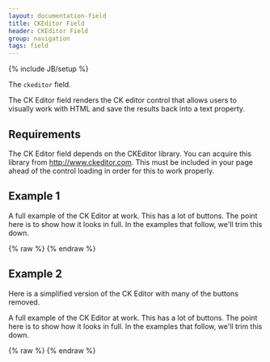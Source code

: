 ```yaml
---
layout: documentation-field
title: CKEditor Field
header: CKEditor Field
group: navigation
tags: field
---
```

{% include JB/setup %}


The ```ckeditor``` field.


The CK Editor field renders the CK editor control that allows users to visually work with HTML
and save the results back into a text property.



## Requirements
The CK Editor field depends on the CKEditor library.  You can acquire this library from
<a href="http://www.ckeditor.com">http://www.ckeditor.com</a>.  This must be included in your page ahead of the control
loading in order for this to work properly.


## Example 1
A full example of the CK Editor at work.  This has a lot of buttons.  The point here is to show how it looks in full.
In the examples that follow, we'll trim this down.
<div id="field1"> </div>
{% raw %}
<script type="text/javascript" id="field1-script">
$("#field1").alpaca({
    "data": "Ice cream is a <b>frozen</b> dessert usually made from <i>dairy products</i>, such as milk and cream, and often combined with fruits or other ingredients and flavors.",
    "options": {
        "type": "ckeditor"
    }
});
</script>
{% endraw %}


## Example 2
Here is a simplified version of the CK Editor with many of the buttons removed.

A full example of the CK Editor at work.  This has a lot of buttons.  The point here is to show how it looks in full.
In the examples that follow, we'll trim this down.
<div id="field2"> </div>
{% raw %}
<script type="text/javascript" id="field2-script">
$("#field2").alpaca({
    "data": "Ice cream is a <b>frozen</b> dessert usually made from <i>dairy products</i>, such as milk and cream, and often combined with fruits or other ingredients and flavors.",
    "options": {
        "type": "ckeditor",
        "ckeditor": {
            "toolbar": [
                ['Format','Font','FontSize'],
                ['Bold','Italic','Underline','StrikeThrough','-','Undo','Redo','-','Cut','Copy','Paste','Find','Replace','-','Outdent','Indent','-','Print'],
                '/',
                ['NumberedList','BulletedList','-','JustifyLeft','JustifyCenter','JustifyRight','JustifyBlock'],
                ['Image','Table','-','Link','Flash','Smiley','TextColor','BGColor','Source']
            ]
        }
    }
});
</script>
{% endraw %}
